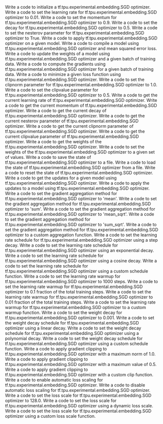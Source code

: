 Write a code to initialize a tf.tpu.experimental.embedding.SGD optimizer.
Write a code to set the learning rate for tf.tpu.experimental.embedding.SGD optimizer to 0.01.
Write a code to set the momentum for tf.tpu.experimental.embedding.SGD optimizer to 0.9.
Write a code to set the decay for tf.tpu.experimental.embedding.SGD optimizer to 0.5.
Write a code to set the nesterov parameter for tf.tpu.experimental.embedding.SGD optimizer to True.
Write a code to apply tf.tpu.experimental.embedding.SGD optimizer on a given model.
Write a code to compile a model using tf.tpu.experimental.embedding.SGD optimizer and mean squared error loss.
Write a code to update the weights of a model using tf.tpu.experimental.embedding.SGD optimizer and a given batch of training data.
Write a code to compute the gradients using tf.tpu.experimental.embedding.SGD optimizer for a given batch of training data.
Write a code to minimize a given loss function using tf.tpu.experimental.embedding.SGD optimizer.
Write a code to set the clipnorm parameter for tf.tpu.experimental.embedding.SGD optimizer to 1.0.
Write a code to set the clipvalue parameter for tf.tpu.experimental.embedding.SGD optimizer to 0.5.
Write a code to get the current learning rate of tf.tpu.experimental.embedding.SGD optimizer.
Write a code to get the current momentum of tf.tpu.experimental.embedding.SGD optimizer.
Write a code to get the current decay of tf.tpu.experimental.embedding.SGD optimizer.
Write a code to get the current nesterov parameter of tf.tpu.experimental.embedding.SGD optimizer.
Write a code to get the current clipnorm parameter of tf.tpu.experimental.embedding.SGD optimizer.
Write a code to get the current clipvalue parameter of tf.tpu.experimental.embedding.SGD optimizer.
Write a code to get the weights of the tf.tpu.experimental.embedding.SGD optimizer.
Write a code to set the weights of the tf.tpu.experimental.embedding.SGD optimizer to a given set of values.
Write a code to save the state of tf.tpu.experimental.embedding.SGD optimizer to a file.
Write a code to load the state of tf.tpu.experimental.embedding.SGD optimizer from a file.
Write a code to reset the state of tf.tpu.experimental.embedding.SGD optimizer.
Write a code to get the updates for a given model using tf.tpu.experimental.embedding.SGD optimizer.
Write a code to apply the updates to a model using tf.tpu.experimental.embedding.SGD optimizer.
Write a code to set the gradient aggregation method for tf.tpu.experimental.embedding.SGD optimizer to 'mean'.
Write a code to set the gradient aggregation method for tf.tpu.experimental.embedding.SGD optimizer to 'sum'.
Write a code to set the gradient aggregation method for tf.tpu.experimental.embedding.SGD optimizer to 'mean_sqrt'.
Write a code to set the gradient aggregation method for tf.tpu.experimental.embedding.SGD optimizer to 'sum_sqrt'.
Write a code to set the gradient aggregation method for tf.tpu.experimental.embedding.SGD optimizer to a custom aggregation function.
Write a code to set the learning rate schedule for tf.tpu.experimental.embedding.SGD optimizer using a step decay.
Write a code to set the learning rate schedule for tf.tpu.experimental.embedding.SGD optimizer using an exponential decay.
Write a code to set the learning rate schedule for tf.tpu.experimental.embedding.SGD optimizer using a cosine decay.
Write a code to set the learning rate schedule for tf.tpu.experimental.embedding.SGD optimizer using a custom schedule function.
Write a code to set the learning rate warmup for tf.tpu.experimental.embedding.SGD optimizer to 1000 steps.
Write a code to set the learning rate warmup for tf.tpu.experimental.embedding.SGD optimizer to 0.1 fraction of the total training steps.
Write a code to set the learning rate warmup for tf.tpu.experimental.embedding.SGD optimizer to 0.01 fraction of the total training steps.
Write a code to set the learning rate warmup for tf.tpu.experimental.embedding.SGD optimizer to a custom warmup function.
Write a code to set the weight decay for tf.tpu.experimental.embedding.SGD optimizer to 0.001.
Write a code to set the weight decay schedule for tf.tpu.experimental.embedding.SGD optimizer using a linear decay.
Write a code to set the weight decay schedule for tf.tpu.experimental.embedding.SGD optimizer using a polynomial decay.
Write a code to set the weight decay schedule for tf.tpu.experimental.embedding.SGD optimizer using a custom schedule function.
Write a code to apply gradient clipping to tf.tpu.experimental.embedding.SGD optimizer with a maximum norm of 1.0.
Write a code to apply gradient clipping to tf.tpu.experimental.embedding.SGD optimizer with a maximum value of 0.5.
Write a code to apply gradient clipping to tf.tpu.experimental.embedding.SGD optimizer with a custom clip function.
Write a code to enable automatic loss scaling for tf.tpu.experimental.embedding.SGD optimizer.
Write a code to disable automatic loss scaling for tf.tpu.experimental.embedding.SGD optimizer.
Write a code to set the loss scale for tf.tpu.experimental.embedding.SGD optimizer to 128.0.
Write a code to set the loss scale for tf.tpu.experimental.embedding.SGD optimizer using a dynamic loss scale.
Write a code to set the loss scale for tf.tpu.experimental.embedding.SGD optimizer using a custom loss scale function.